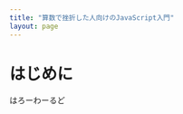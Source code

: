 ```yaml
---
title: "算数で挫折した人向けのJavaScript入門"
layout: page
---
```


<script type="text/javascript">{% asset hello %}</script>

# はじめに

はろーわーるど

